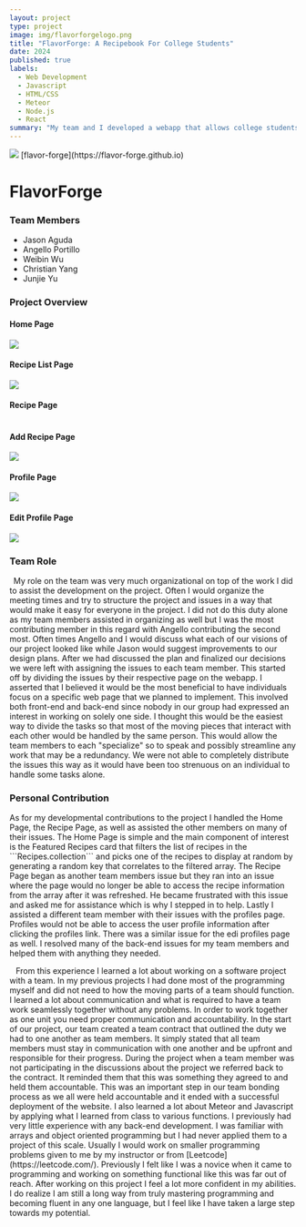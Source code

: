 ```yaml
---
layout: project
type: project
image: img/flavorforgelogo.png
title: "FlavorForge: A Recipebook For College Students"
date: 2024
published: true
labels:
  - Web Development
  - Javascript
  - HTML/CSS
  - Meteor
  - Node.js
  - React
summary: "My team and I developed a webapp that allows college students to add, access, and create recipes on the website. The students can also leave a rating for each recipe, and view all their contributed recipes on their profile."
---
```


<img src="../img/flavorforgelogo.png">
[flavor-forge](https://flavor-forge.github.io)

<h1>FlavorForge</h1>
<h3>Team Members</h3>

 - Jason Aguda
 - Angello Portillo
 - Weibin Wu
 - Christian Yang
 - Junjie Yu

<h3>Project Overview</h3>
<h4>Home Page</h4>
<div>
    <img src="../img/updatedhomepage.png" />
</div>
<h4>Recipe List Page</h4>
<div>
    <img src="../img/recipe-page.png" />
</div>
<h4>Recipe Page</h4>
<div>
    <img src="" />
</div>
<h4>Add Recipe Page</h4>
<div>
    <img src="../img/addrecipepage.png" />
</div>
<h4>Profile Page</h4>
<div>
    <img src="../img/profile-page.png" />
</div>
<h4>Edit Profile Page</h4>
<div>
    <img src="../img/updateprofilepage.png" />
</div>


<h3>Team Role</h3>
<p>&ensp;My role on the team was very much organizational on top of the work I did to assist the development on the project. Often I would organize the meeting times and try to structure the project and issues in a way that would make it easy for everyone in the project. I did not do this duty alone as my team members assisted in organizing as well but I was the most contributing member in this regard with Angello contributing the second most. Often times Angello and I would discuss what each of our visions of our project looked like while Jason would suggest improvements to our design plans. After we had discussed the plan and finalized our decisions we were left with assigning the issues to each team member. This started off by dividing the issues by their respective page on the webapp. I asserted that I believed it would be the most beneficial to have individuals focus on a specific web page that we planned to implement. This involved both front-end and back-end since nobody in our group had expressed an interest in working on solely one side. I thought this would be the easiest way to divide the tasks so that most of the moving pieces that interact with each other would be handled by the same person. This would allow the team members to each "specialize" so to speak and possibly streamline any work that may be a redundancy. We were not able to completely distribute the issues this way as it would have been too strenuous on an individual to handle some tasks alone.</p>

<h3>Personal Contribution</h3>
<p>As for my developmental contributions to the project I handled the Home Page, the Recipe Page, as well as assisted the other members on many of their issues. The Home Page is simple and the main component of interest is the Featured Recipes card that filters the list of recipes in the ```Recipes.collection``` and picks one of the recipes to display at random by generating a random key that correlates to the filtered array. The Recipe Page began as another team members issue but they ran into an issue where the page would no longer be able to access the recipe information from the array after it was refreshed. He became frustrated with this issue and asked me for assistance which is why I stepped in to help. Lastly I assisted a different team member with their issues with the profiles page. Profiles would not be able to access the user profile information after clicking the profiles link. There was a similar issue for the edi profiles page as well. I resolved many of the back-end issues for my team members and helped them with anything they needed.</p>

<p>&ensp; From this experience I learned a lot about working on a software project with a team. In my previous projects I had done most of the programming myself and did not need to how the moving parts of a team should function. I learned a lot about communication and what is required to have a team work seamlessly together without any problems. In order to work together as one unit you need proper communication and accountability. In the start of our project, our team created a team contract that outlined the duty we had to one another as team members. It simply stated that all team members must stay in communication with one another and be upfront and responsible for their progress. During the project when a team member was not participating in the discussions about the project we referred back to the contract. It reminded them that this was something they agreed to and held them accountable. This was an important step in our team bonding process as we all were held accountable and it ended with a successful deployment of the website. I also learned a lot about Meteor and Javascript by applying what I learned from class to various functions. I previously had very little experience with any back-end development. I was familiar with arrays and object oriented programming but I had never applied them to a project of this scale. Usually I would work on smaller programming problems given to me by my instructor or from [Leetcode](https://leetcode.com/). Previously I felt like I was a novice when it came to programming and working on something functional like this was far out of reach. After working on this project I feel a lot more confident in my abilities. I do realize I am still a long way from truly mastering programming and becoming fluent in any one language, but I feel like I have taken a large step towards my potential.</p>